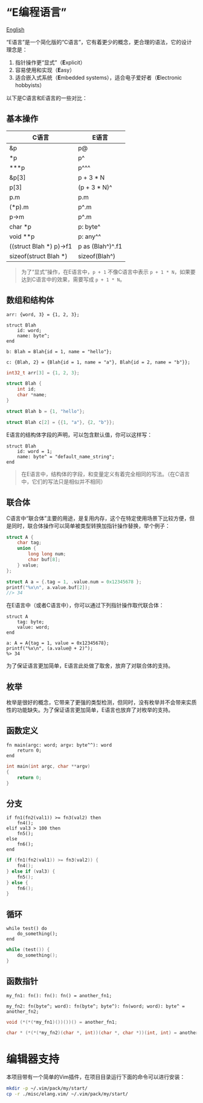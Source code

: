 # “E编程语言”

[English](./README.md)

“E语言”是一个简化版的“C语言”，它有着更少的概念，更合理的语法，它的设计理念是：
1. 指针操作更“显式”（**E**xplicit）
2. 容易使用和实现（**E**asy）
3. 适合嵌入式系统（**E**mbedded systems），适合电子爱好者（**E**lectronic hobbyists）

以下是C语言和E语言的一些对比：

## 基本操作

|           C语言             |           E语言             |
|-----------------------------|-----------------------------|
| &p                          | p@                          |
| \*p                         | p^                          |
| \*\*\*p                     | p^^^                        |
| &p[3]                       | p + 3 * N                   |
| p[3]                        | (p + 3 * N)^                |
| p.m                         | p.m                         |
| (\*p).m                     | p^.m                        |
| p-\>m                       | p^.m                        |
| char \*p                    | p: byte^                    |
| void \*\*p                  | p: any^^                    |
| ((struct Blah \*) p)-\>f1   | p as (Blah^)^.f1            |
| sizeof(struct Blah \*)      | sizeof(Blah^)               |

> 为了“显式”操作，在E语言中，`p + 1` 不像C语言中表示 `p + 1 * N`，如果要达到C语言中的效果，需要写成 `p + 1 * N`。

## 数组和结构体

```
arr: {word, 3} = {1, 2, 3};

struct Blah
	id: word;
	name: byte^;
end

b: Blah = Blah{id = 1, name = "hello"};

c: {Blah, 2} = {Blah{id = 1, name = "a"}, Blah{id = 2, name = "b"}};
```

```c
int32_t arr[3] = {1, 2, 3};

struct Blah {
	int id;
	char *name;
}

struct Blah b = {1, "hello"};

struct Blah c[2] = {{1, "a"}, {2, "b"}};
```

E语言的结构体字段的声明，可以包含默认值，你可以这样写：

```
struct Blah
	id: word = 1;
	name: byte^ = "default_name_string";
end
```

> 在E语言中，结构体的字段，和变量定义有着完全相同的写法。（在C语言中，它们的写法只是相似并不相同）


## 联合体

C语言中“联合体”主要的用途，是复用内存，这个在特定使用场景下比较方便，但是同时，联合体操作可以简单被类型转换加指针操作替换，举个例子：

```c
struct A {
	char tag;
	union {
		long long num;
		char buf[8];
	} value;
};

struct A a = {.tag = 1, .value.num = 0x12345678 };
printf("%x\n", a.value.buf[2]);
//> 34
```

在E语言中（或者C语言中），你可以通过下列指针操作取代联合体：

```
struct A
	tag: byte;
	value: word;
end

a: A = A{tag = 1, value = 0x12345678};
printf("%x\n", (a.value@ + 2)^);
%> 34
```

为了保证语言更加简单，E语言此处做了取舍，放弃了对联合体的支持。


## 枚举

枚举是很好的概念，它带来了更强的类型检测，但同时，没有枚举并不会带来实质性的功能缺失。为了保证语言更加简单，E语言也放弃了对枚举的支持。


## 函数定义

```
fn main(argc: word; argv: byte^^): word
	return 0;
end
```

```c
int main(int argc, char **argv)
{
	return 0;
}
```


## 分支

```
if fn1(fn2(val1)) >= fn3(val2) then
	fn4();
elif val3 > 100 then
	fn5();
else
	fn6();
end
```

```c
if (fn1(fn2(val1)) >= fn3(val2)) {
	fn4();
} else if (val3) {
	fn5();
} else {
	fn6();
}
```


## 循环

```
while test() do
	do_something();
end
```

```c
while (test()) {
	do_something();
}
```


## 函数指针

```
my_fn1: fn(): fn(): fn() = another_fn1;

my_fn2: fn(byte^; word): fn(byte^; byte^): fn(word; word): byte^ = another_fn2;

```

```c
void (*(*(*my_fn1)())())() = another_fn1;

char * (*(*(*my_fn2)(char *, int))(char *, char *))(int, int) = another_fn2;
```


# 编辑器支持

本项目带有一个简单的Vim插件，在项目目录运行下面的命令可以进行安装：

```sh
mkdir -p ~/.vim/pack/my/start/
cp -r ./misc/elang.vim/ ~/.vim/pack/my/start/
```

